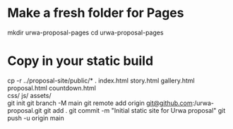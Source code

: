 # Make a fresh folder for Pages
mkdir urwa-proposal-pages
cd urwa-proposal-pages

# Copy in your static build
cp -r ../proposal-site/public/* .
index.html  story.html  gallery.html  proposal.html  countdown.html  
css/        js/         assets/  
git init
git branch -M main
git remote add origin git@github.com:<your-username>/urwa-proposal.git
git add .
git commit -m "Initial static site for Urwa proposal"
git push -u origin main
